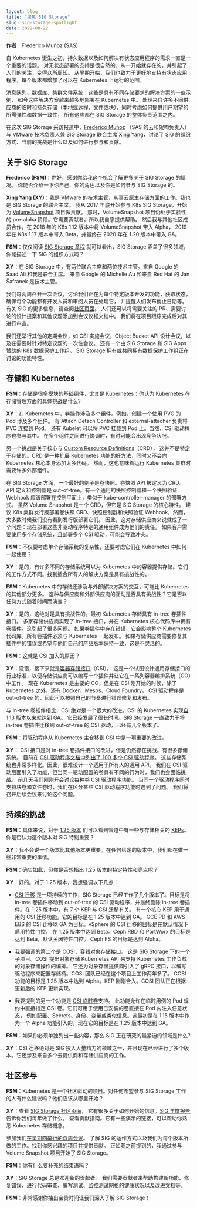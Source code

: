 ```yaml
---
layout: blog
title: "聚焦 SIG Storage"
slug: sig-storage-spotlight
date: 2022-08-22
---
```

<!--
layout: blog
title: "Spotlight on SIG Storage"
slug: sig-storage-spotlight
date: 2022-08-22
canonicalUrl: https://www.kubernetes.dev/blog/2022/08/22/sig-storage-spotlight-2022/
-->

<!--
**Author**: Frederico Muñoz (SAS)
-->
**作者**：Frederico Muñoz (SAS)

<!--
Since the very beginning of Kubernetes, the topic of persistent data and how to address the requirement of stateful applications has been an important topic. Support for stateless deployments was natural, present from the start, and garnered attention, becoming very well-known. Work on better support for stateful applications was also present from early on, with each release increasing the scope of what could be run on Kubernetes.
-->
自 Kubernetes 诞生之初，持久数据以及如何解决有状态应用程序的需求一直是一个重要的话题。
对无状态部署的支持是很自然的、从一开始就存在的，并引起了人们的关注，变得众所周知。
从早期开始，我们也致力于更好地支持有状态应用程序，每个版本都增加了可以在 Kubernetes 上运行的范围。

<!--
Message queues, databases, clustered filesystems: these are some examples of the solutions that have different storage requirements and that are, today, increasingly deployed in Kubernetes. Dealing with ephemeral and persistent storage, local or remote, file or block, from many different vendors, while considering how to provide the needed resiliency and data consistency that users expect, all of this is under SIG Storage's umbrella.
-->
消息队列、数据库、集群文件系统：这些是具有不同存储要求的解决方案的一些示例，
如今这些解决方案越来越多地部署在 Kubernetes 中。
处理来自许多不同供应商的临时和持久存储（本地或远程、文件或块），同时考虑如何提供用户期望的所需弹性和数据一致性，
所有这些都在 SIG Storage 的整体负责范围之内。

<!--
In this SIG Storage spotlight, [Frederico Muñoz](https://twitter.com/fredericomunoz) (Cloud & Architecture Lead at SAS) talked with [Xing Yang](https://twitter.com/2000xyang), Tech Lead at VMware and co-chair of SIG Storage, on how the SIG is organized, what are the current challenges and how anyone can get involved and contribute.
-->
在这次 SIG Storage 采访报道中，[Frederico Muñoz](https://twitter.com/fredericomunoz)
（SAS 的云和架构负责人）与 VMware 技术负责人兼 SIG Storage 联合主席
[Xing Yang](https://twitter.com/2000xyang)，讨论了 SIG 的组织方式、当前的挑战是什么以及如何进行参与和贡献。

<!--
## About SIG Storage

**Frederico (FSM)**: Hello, thank you for the opportunity of learning more about SIG Storage. Could you tell us a bit about yourself, your role, and how you got involved in SIG Storage.
-->
## 关于 SIG Storage

**Frederico (FSM)**：你好，感谢你给我这个机会了解更多关于 SIG Storage 的情况。
你能否介绍一下你自己、你的角色以及你是如何参与 SIG Storage 的。

<!--
**Xing Yang (XY)**: I am a Tech Lead at VMware, working on Cloud Native Storage. I am also a Co-Chair of SIG Storage. I started to get involved in K8s SIG Storage at the end of 2017, starting with contributing to the [VolumeSnapshot](https://kubernetes.io/docs/concepts/storage/volume-snapshots/) project. At that time, the VolumeSnapshot project was still in an experimental, pre-alpha stage. It needed contributors. So I volunteered to help. Then I worked with other community members to bring VolumeSnapshot to Alpha in K8s 1.12 release in 2018, Beta in K8s 1.17 in 2019, and eventually GA in 1.20 in 2020.
-->
**Xing Yang (XY)**：我是 VMware 的技术主管，从事云原生存储方面的工作。我也是 SIG Storage 的联合主席。
我从 2017 年底开始参与 K8s SIG Storage，开始为
[VolumeSnapshot](https://kubernetes.io/zh-cn/docs/concepts/storage/volume-snapshots/) 项目做贡献。
那时，VolumeSnapshot 项目仍处于实验性的 pre-alpha 阶段。它需要贡献者。所以我自愿提供帮助。
然后我与其他社区成员合作，在 2018 年的 K8s 1.12 版本中将 VolumeSnapshot 带入 Alpha，
2019 年在 K8s 1.17 版本中带入 Beta，并最终在 2020 年在 1.20 版本中带入 GA。

<!--
**FSM**: Reading the [SIG Storage charter](https://github.com/kubernetes/community/blob/master/sig-storage/charter.md) alone it’s clear that SIG Storage covers a lot of ground, could you describe how the SIG is organised?
-->
**FSM**：仅仅阅读 [SIG Storage 章程](https://github.com/kubernetes/community/blob/master/sig-storage/charter.md)
就可以看出，SIG Storage 涵盖了很多领域，你能描述一下 SIG 的组织方式吗？

<!--
**XY**: In SIG Storage, there are two Co-Chairs and two Tech Leads. Saad Ali from Google and myself are Co-Chairs. Michelle Au from Google and Jan Šafránek from Red Hat are Tech Leads.
-->
**XY**：在 SIG Storage 中，有两位联合主席和两位技术主管。来自 Google 的 Saad Ali 和我是联合主席。
来自 Google 的 Michelle Au 和来自 Red Hat 的 Jan Šafránek 是技术主管。

<!--
We have bi-weekly meetings where we go through features we are working on for each particular release, getting the statuses, making sure each feature has dev owners and reviewers working on it, and reminding people about the release deadlines, etc. More information on the SIG is on the [community page](https://github.com/kubernetes/community/tree/master/sig-storage). People can also add PRs that need attention, design proposals that need discussion, and other topics to the meeting agenda doc. We will go over them after project tracking is done.
-->
我们每两周召开一次会议，讨论我们正在为每个特定版本开发的功能，获取状态，确保每个功能都有开发人员和审阅人员在处理它，
并提醒人们发布截止日期等。有关 SIG 的更多信息，请查阅[社区页面](https://github.com/kubernetes/community/tree/master/sig-storage)。
人们还可以将需要关注的 PR、需要讨论的设计提案和其他议题添加到会议议程文档中。
我们将在项目跟踪完成后对其进行审查。

<!--
We also have other regular meetings, i.e., CSI Implementation meeting, Object Bucket API design meeting, and one-off meetings for specific topics if needed. There is also a [K8s Data Protection Workgroup](https://github.com/kubernetes/community/blob/master/wg-data-protection/README.md) that is sponsored by SIG Storage and SIG Apps. SIG Storage owns or co-owns features that are being discussed at the Data Protection WG.
-->
我们还举行其他的定期会议，如 CSI 实施会议，Object Bucket API 设计会议，以及在需要时针对特定议题的一次性会议。
还有一个由 SIG Storage 和 SIG Apps 赞助的
[K8s 数据保护工作组](https://github.com/kubernetes/community/blob/master/wg-data-protection/README.md)。
SIG Storage 拥有或共同拥有数据保护工作组正在讨论的功能特性。

<!--
## Storage and Kubernetes

**FSM**: Storage is such a foundational component in so many things, not least in Kubernetes: what do you think are the Kubernetes-specific challenges in terms of storage management?
-->
## 存储和 Kubernetes

**FSM**：存储是很多模块的基础组件，尤其是 Kubernetes：你认为 Kubernetes 在存储管理方面的具体挑战是什么?

<!--
**XY**: In Kubernetes, there are multiple components involved for a volume operation. For example, creating a Pod to use a PVC has multiple components involved. There are the Attach Detach Controller and the external-attacher working on attaching the PVC to the pod. There’s the Kubelet that works on mounting the PVC to the pod. Of course the CSI driver is involved as well. There could be race conditions sometimes when coordinating between multiple components.
-->
**XY**：在 Kubernetes 中，卷操作涉及多个组件。例如，创建一个使用 PVC 的 Pod 涉及多个组件。
有 Attach Detach Controller 和 external-attacher 负责将 PVC 连接到 Pod。
还有 Kubelet 可以将 PVC 挂载到 Pod 上。当然，CSI 驱动程序也参与其中。
在多个组件之间进行协调时，有时可能会出现竞争状况。

<!--
Another challenge is regarding core vs [Custom Resource Definitions](https://kubernetes.io/docs/concepts/extend-kubernetes/api-extension/custom-resources/) (CRD), not really storage specific. CRD is a great way to extend Kubernetes capabilities while not adding too much code to the Kubernetes core itself. However, this also means there are many external components that are needed when running a Kubernetes cluster.
-->
另一个挑战是关于核心与 [Custom Resource Definitions](https://kubernetes.io/zh-cn/docs/concepts/extend-kubernetes/api-extension/custom-resources/)（CRD），
这并不是特定于存储的。CRD 是一种扩展 Kubernetes 功能的好方法，同时又不会向 Kubernetes 核心本身添加太多代码。
然而，这也意味着运行 Kubernetes 集群时需要许多外部组件。

<!--
From the SIG Storage side, one most notable example is Volume Snapshot. Volume Snapshot APIs are defined as CRDs. API definitions and controllers are out-of-tree. There is a common snapshot controller and a snapshot validation webhook that should be deployed on the control plane, similar to how kube-controller-manager is deployed. Although Volume Snapshot is a CRD, it is a core feature of SIG Storage.  It is recommended for the K8s cluster distros to deploy Volume Snapshot CRDs, the snapshot controller, and the snapshot validation webhook, however, most of the time we don’t see distros deploy them. So this becomes a problem for the storage vendors: now it becomes their responsibility to deploy these non-driver specific common components. This could cause conflicts if a customer wants to use more than one storage system and deploy more than one CSI driver.
-->
在 SIG Storage 方面，一个最好的例子是卷快照。卷快照 API 被定义为 CRD。
API 定义和控制器是 out-of-tree。有一个通用的快照控制器和一个快照验证 Webhook
应该部署在控制平面上，类似于 kube-controller-manager 的部署方式。
虽然 Volume Snapshot 是一个 CRD，但它是 SIG Storage 的核心特性。
建议 K8s 集群发行版部署卷快照 CRD、快照控制器和快照验证 Webhook，然而，大多数时候我们没有看到发行版部署它们。
因此，这对存储供应商来说就成了一个问题：现在部署这些非驱动程序特定的通用组件成为他们的责任。
如果客户需要使用多个存储系统，且部署多个 CSI 驱动，可能会导致冲突。

<!--
**FSM**: Not only the complexity of a single storage system, you have to consider how they will be used together in Kubernetes?
-->
**FSM**：不仅要考虑单个存储系统的复杂性，还要考虑它们在 Kubernetes 中如何一起使用？

<!--
**XY**: Yes, there are many different storage systems that can provide storage to containers in Kubernetes. They don’t work the same way. It is challenging to find a solution that works for everyone.
-->
**XY**：是的，有许多不同的存储系统可以为 Kubernetes 中的容器提供存储。它们的工作方式不同。找到适合所有人的解决方案是具有挑战性的。

<!--
**FSM**: Storage in Kubernetes also involves interacting with external solutions, perhaps more so than other parts of Kubernetes. Is this interaction with vendors and external providers challenging? Has it evolved with time in any way?
-->
**FSM**：Kubernetes 中的存储还涉及与外部解决方案的交互，可能比 Kubernetes 的其他部分更多。
这种与供应商和外部供应商的互动是否具有挑战性？它是否以任何方式随着时间而演变？

<!--
**XY**: Yes, it is definitely challenging. Initially Kubernetes storage had in-tree volume plugin interfaces. Multiple storage vendors implemented in-tree interfaces and have volume plugins in the Kubernetes core code base.  This caused lots of problems.  If there is a bug in a volume plugin, it affects the entire Kubernetes code base.  All volume plugins must be released together with Kubernetes. There was no flexibility if storage vendors need to fix a bug in their plugin or want to align with their own product release.
-->
**XY**：是的，这绝对是具有挑战性的。最初 Kubernetes 存储具有 in-tree 卷插件接口。
多家存储供应商实现了 in-tree 接口，并在 Kubernetes 核心代码库中拥有卷插件。这引起了很多问题。
如果卷插件中存在错误，它会影响整个 Kubernetes 代码库。所有卷插件必须与 Kubernetes 一起发布。
如果存储供应商需要修复其插件中的错误或希望与他们自己的产品版本保持一致，这是不灵活的。

<!--
**FSM**: That’s where CSI enters the game?
-->
**FSM**：这就是 CSI 加入的原因？

<!--
**XY**: Exactly, then there comes [Container Storage Interface](https://kubernetes-csi.github.io/docs/) (CSI). This is an industry standard trying to design common storage interfaces so that a storage vendor can write one plugin and have it work across a range of container orchestration systems (CO). Now Kubernetes is the main CO, but back when CSI just started, there were Docker, Mesos, Cloud Foundry, in addition to Kubernetes. CSI drivers are out-of-tree so bug fixes and releases can happen at their own pace.
-->
**XY**：没错，接下来就是[容器存储接口](https://kubernetes-csi.github.io/docs/)（CSI）。
这是一个试图设计通用存储接口的行业标准，以便存储供应商可以编写一个插件并让它在一系列容器编排系统（CO）中工作。
现在 Kubernetes 是主要的 CO，但是在 CSI 刚开始的时候，除了 Kubernetes 之外，还有 Docker、Mesos、Cloud Foundry。
CSI 驱动程序是 out-of-tree 的，因此可以按照自己的节奏进行错误修复和发布。

<!--
CSI is definitely a big improvement compared to in-tree volume plugins. Kubernetes implementation of CSI has been GA [since the 1.13 release](https://kubernetes.io/blog/2019/01/15/container-storage-interface-ga/).  It has come a long way.  SIG Storage has been working on moving in-tree volume plugins to out-of-tree CSI drivers for several releases now.
-->
与 in-tree 卷插件相比，CSI 绝对是一个很大的改进。CSI 的 Kubernetes
实现[自 1.13 版本以来](https://kubernetes.io/blog/2019/01/15/container-storage-interface-ga/)就达到 GA。
它已经发展了很长时间。SIG Storage 一直致力于将 in-tree 卷插件迁移到 out-of-tree 的 CSI 驱动，已经有几个版本了。

<!--
**FSM**: Moving drivers away from the Kubernetes main tree and into CSI was an important improvement.
-->
**FSM**：将驱动程序从 Kubernetes 主仓移到 CSI 中是一项重要的改进。

<!--
**XY**: CSI interface is an improvement over the in-tree volume plugin interface, however, there are still challenges. There are lots of storage systems. Currently [there are more than 100 CSI drivers listed in CSI driver docs](https://kubernetes-csi.github.io/docs/drivers.html). These storage systems are also very diverse.  So it is difficult to design a common API that works for all.  We introduced capabilities at CSI driver level, but we also have challenges when volumes provisioned by the same driver have different behaviors.  The other day we just had a meeting discussing Per Volume CSI Driver Capabilities. We have a problem differentiating some CSI driver capabilities when the same driver supports both block and file volumes.  We are going to have follow up meetings to discuss this problem.
-->
**XY**： CSI 接口是对 in-tree 卷插件接口的改进，但是仍然存在挑战。有很多存储系统。
目前在 [CSI 驱动程序文档中列出了 100 多个 CSI 驱动程序](https://kubernetes-csi.github.io/docs/drivers.html)。
这些存储系统也非常多样化。因此，很难设计一个适用于所有人的通用 API。
我们在 CSI 驱动层面引入了功能，但当同一驱动配置的卷具有不同的行为时，我们也会面临挑战。
前几天我们刚刚开会讨论每种卷 CSI 驱动程序功能。
当同一个驱动程序同时支持块卷和文件卷时，我们在区分某些 CSI 驱动程序功能时遇到了问题。
我们将召开后续会议来讨论这个问题。

<!--
## Ongoing challenges

**FSM**: Specifically for the [1.25 release](https://github.com/kubernetes/sig-release/tree/master/releases/release-1.25) we can see that there are a relevant number of storage-related [KEPs](https://bit.ly/k8s125-enhancements) in the pipeline, would you say that this release is particularly important for the SIG?
-->
## 持续的挑战

**FSM**：具体来说，对于 [1.25 版本](https://github.com/kubernetes/sig-release/tree/master/releases/release-1.25)
们可以看到管道中有一些与存储相关的 [KEPs](https://bit.ly/k8s125-enhancements)。
你是否认为这个版本对 SIG 特别重要？

<!--
**XY**: I wouldn’t say one release is more important than other releases. In any given release, we are working on a few very important things.
-->
**XY**：我不会说一个版本比其他版本更重要。在任何给定的版本中，我们都在做一些非常重要的事情。

<!--
**FSM**: Indeed, but are there any 1.25 specific specificities and highlights you would like to point out though?
-->
**FSM**：确实如此，但你是否想指出 1.25 版本的特定特性和亮点呢？

<!--
**XY**: Yes. For the 1.25 release, I want to highlight the following:
-->
**XY**：好的。对于 1.25 版本，我想强调以下几点：

<!--
* [CSI Migration](https://github.com/kubernetes/enhancements/tree/master/keps/sig-storage/625-csi-migration) is an on-going effort that SIG Storage has been working on for a few releases now. The goal is to move in-tree volume plugins to out-of-tree CSI drivers and eventually remove the in-tree volume plugins.  There are 7 KEPs that we are targeting in 1.25 are related to CSI migration. There is one core KEP for the general CSI Migration feature. That is targeting GA in 1.25. CSI Migration for GCE PD and AWS EBS are targeting GA. CSI Migration for vSphere is targeting to have the feature gate on by default while staying in 1.25 that are in Beta. Ceph RBD and PortWorx are targeting Beta, with feature gate off by default. Ceph FS is targeting Alpha.
-->
* [CSI 迁移](https://github.com/kubernetes/enhancements/tree/master/keps/sig-storage/625-csi-migration)
  是一项持续的工作，SIG Storage 已经工作了几个版本了。目标是将 in-tree 卷插件移动到 out-of-tree 的
  CSI 驱动程序，并最终删除 in-tree 卷插件。在 1.25 版本中，有 7 个 KEP 与 CSI 迁移有关。
  有一个核心 KEP 用于通用的 CSI 迁移功能。它的目标是在 1.25 版本中达到 GA。
  GCE PD 和 AWS EBS 的 CSI 迁移以 GA 为目标。vSphere 的 CSI 迁移的目标是在默认情况下启用特性门控，
  在 1.25 版本中达到 Beta。Ceph RBD 和 PortWorx 的目标是达到 Beta，默认关闭特性门控。
  Ceph FS 的目标是达到 Alpha。

<!--
* The second one I want to highlight is [COSI, the Container Object Storage Interface](https://github.com/kubernetes-sigs/container-object-storage-interface-spec). This is a sub-project under SIG Storage. COSI proposes object storage Kubernetes APIs to support orchestration of object store operations for Kubernetes workloads. It also introduces gRPC interfaces for object storage providers to write drivers to provision buckets. The COSI team has been working on this project for more than two years now. The COSI feature is targeting Alpha in 1.25. The KEP just got merged. The COSI team is working on updating the implementation based on the updated KEP.
-->
* 我要强调的第二个是 [COSI，容器对象存储接口](https://github.com/kubernetes-sigs/container-object-storage-interface-spec)。
  这是 SIG Storage 下的一个子项目。COSI 提出对象存储 Kubernetes API 来支持 Kubernetes 工作负载的对象存储操作的编排。
  它还为对象存储提供商引入了 gRPC 接口，以编写驱动程序来配置存储桶。COSI 团队已经在这个项目上工作两年多了。
  COSI 功能的目标是 1.25 版本中达到 Alpha。KEP 刚刚合入。COSI 团队正在根据更新后的 KEP 更新实现。

<!--
* Another feature I want to mention is [CSI Ephemeral Volume](https://github.com/kubernetes/enhancements/issues/596) support. This feature allows CSI volumes to be specified directly in the pod specification for ephemeral use cases. They can be used to inject arbitrary states, such as configuration, secrets, identity, variables or similar information, directly inside pods using a mounted volume.  This was initially introduced in 1.15 as an alpha feature, and it is now targeting GA in 1.25.
-->
* 我要提到的另一个功能是 [CSI 临时卷](https://github.com/kubernetes/enhancements/issues/596)支持。
  此功能允许在临时用例的 Pod 规约中直接指定 CSI 卷。它们可用于使用已安装的卷直接在 Pod 内注入任意状态，
  例如配置、Secrets、身份、变量或类似信息。这最初是在 1.15 版本中作为一个 Alpha 功能引入的，现在它的目标是在 1.25 版本中达到 GA。

<!--
**FSM**: If you had to single something out, what would be the most pressing areas the SIG is working on?
-->
**FSM**：如果你必须单独列出一些内容，那么 SIG 正在研究的最紧迫的领域是什么?

<!--
**XY**: CSI migration is definitely one area that the SIG has put in lots of effort and it has been on-going for multiple releases now. It involves work from multiple cloud providers and storage vendors as well.
-->
**XY**：CSI 迁移绝对是 SIG 投入大量精力的领域之一，并且现在已经进行了多个版本。它还涉及来自多个云提供商和存储供应商的工作。

<!--
## Community involvement

**FSM**: Kubernetes is a community-driven project. Any recommendation for anyone looking into getting involved in SIG Storage work? Where should they start?
-->
## 社区参与

**FSM**：Kubernetes 是一个社区驱动的项目。对任何希望参与 SIG Storage 工作的人有什么建议吗？他们应该从哪里开始？

<!--
**XY**: Take a look at the [SIG Storage community page](https://github.com/kubernetes/community/tree/master/sig-storage), it has lots of information on how to get started. There are [SIG annual reports](https://github.com/kubernetes/community/blob/master/sig-storage/annual-report-2021.md) that tell you what we did each year. Take a look at the Contributing guide. It has links to presentations that can help you get familiar with Kubernetes storage concepts.
-->
**XY**：查看 [SIG Storage 社区页面](https://github.com/kubernetes/community/tree/master/sig-storage)，
它有很多关于如何开始的信息。[SIG 年度报告](https://github.com/kubernetes/community/blob/master/sig-storage/annual-report-2021.md)告诉你我们每年做了什么。
查看贡献指南。它有一些演示的链接，可以帮助你熟悉 Kubernetes 存储概念。

<!--
Join our [bi-weekly meetings on Thursdays](https://github.com/kubernetes/community/tree/master/sig-storage#meetings). Learn how the SIG operates and what we are working on for each release. Find a project that you are interested in and help out. As I mentioned earlier, I got started in SIG Storage by contributing to the Volume Snapshot project.
-->
参加我们[在星期四举行的双周会议](https://github.com/kubernetes/community/tree/master/sig-storage#meetings)。
了解 SIG 的运作方式以及我们为每个版本所做的工作。找到你感兴趣的项目并提供贡献。
正如我之前提到的，我通过参与 Volume Snapshot 项目开始了 SIG Storage。

<!--
**FSM**: Any closing thoughts you would like to add?
-->
**FSM**：你有什么要补充的结束语吗？

<!--
**XY**: SIG Storage always welcomes new contributors. We need contributors to help with building new features, fixing bugs, doing code reviews, writing tests, monitoring test grid health, and improving documentation, etc.
-->
**XY**：SIG Storage 总是欢迎新的贡献者。
我们需要贡献者来帮助构建新功能、修复错误、进行代码审查、编写测试、监控测试网格的健康状况以及改进文档等。

<!--
**FSM**: Thank you so much for your time and insights into the workings of SIG Storage!
-->
**FSM**：非常感谢你抽出宝贵时间让我们深入了解 SIG Storage！